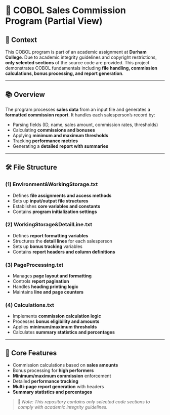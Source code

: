 # 📄 COBOL Sales Commission Program (Partial View)

## 🏫 Context

This COBOL program is part of an academic assignment at **Durham College**. Due to academic integrity guidelines and copyright restrictions, **only selected sections** of the source code are provided. This project demonstrates COBOL fundamentals including **file handling, commission calculations, bonus processing, and report generation**.

---

## 📚 Overview

The program processes **sales data** from an input file and generates a **formatted commission report**. It handles each salesperson’s record by:

- Parsing fields (ID, name, sales amount, commission rates, thresholds)
- Calculating **commissions and bonuses**
- Applying **minimum and maximum thresholds**
- Tracking **performance metrics**
- Generating a **detailed report with summaries**

---

## 🛠 File Structure

### **(1) Environment&WorkingStorage.txt**
- Defines **file assignments and access methods**
- Sets up **input/output file structures**
- Establishes **core variables and constants**
- Contains **program initialization settings**

### **(2) WorkingStorage&DetailLine.txt**
- Defines **report formatting variables**
- Structures the **detail lines** for each salesperson
- Sets up **bonus tracking** variables
- Contains **report headers and column definitions**

### **(3) PageProcessing.txt**
- Manages **page layout and formatting**
- Controls **report pagination**
- Handles **heading printing logic**
- Maintains **line and page counters**

### **(4) Calculations.txt**
- Implements **commission calculation logic**
- Processes **bonus eligibility and amounts**
- Applies **minimum/maximum thresholds**
- Calculates **summary statistics and percentages**

---

## 🧮 Core Features

- Commission calculations based on **sales amounts**
- Bonus processing for **high performers**
- **Minimum/maximum commission** enforcement
- Detailed **performance tracking**
- **Multi-page report generation** with headers
- **Summary statistics and percentages**

> 📌 *Note: This repository contains only selected code sections to comply with academic integrity guidelines.*

